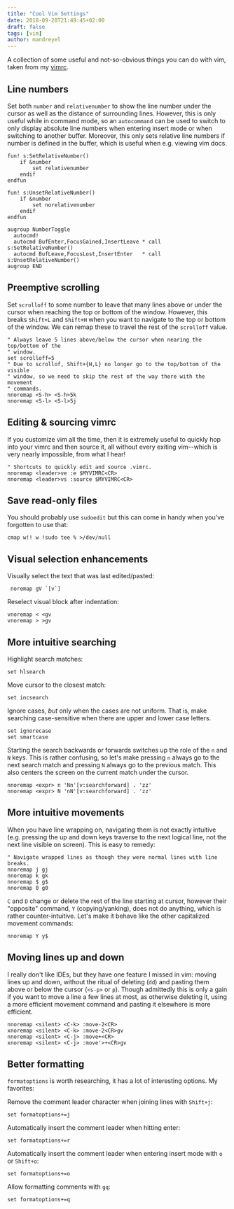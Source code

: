 ```yaml
---
title: "Cool Vim Settings"
date: 2018-09-20T21:49:45+02:00
draft: false
tags: [vim]
author: mandreyel
---
```


A collection of some useful and not-so-obvious things you can do with vim,
taken from my
[vimrc](https://github.com/mandreyel/dotfiles/blob/master/vim/.vimrc).

<!--more-->

## Line numbers

Set both `number` and `relativenumber` to show the line number under the cursor
as well as the distance of surrounding lines. However, this is only useful while
in command mode, so an `autocommand` can be used to switch to only display
absolute line numbers when entering insert mode or when switching to another
buffer. Moreover, this only sets relative line numbers if number is defined in
the buffer, which is useful when e.g. viewing vim docs.

```vim
fun! s:SetRelativeNumber()
    if &number
        set relativenumber
    endif
endfun

fun! s:UnsetRelativeNumber()
    if &number
        set norelativenumber
    endif
endfun

augroup NumberToggle
  autocmd!
  autocmd BufEnter,FocusGained,InsertLeave * call s:SetRelativeNumber()
  autocmd BufLeave,FocusLost,InsertEnter   * call s:UnsetRelativeNumber()
augroup END
```

## Preemptive scrolling

Set `scrolloff` to some number to leave that many lines above or under the
cursor when reaching the top or bottom of the window. However, this breaks
`Shift+L` and `Shift+H` when you want to navigate to the top or bottom of the
window. We can remap these to travel the rest of the `scrolloff` value.

```vim
" Always leave 5 lines above/below the cursor when nearing the top/bottom of the
" window.
set scrolloff=5
" Due to scrollof, Shift+{H,L} no longer go to the top/bottom of the visible
" window, so we need to skip the rest of the way there with the movement
" commands.
nnoremap <S-h> <S-h>5k
nnoremap <S-l> <S-l>5j
```

## Editing & sourcing vimrc

If you customize vim all the time, then it is extremely useful to quickly hop
into your vimrc and then source it, all without every exiting vim--which is
very nearly impossible, from what I hear!

```vim
" Shortcuts to quickly edit and source .vimrc.
nnoremap <leader>ve :e $MYVIMRC<CR>
nnoremap <leader>vs :source $MYVIMRC<CR>
```

## Save read-only files

You should probably use `sudoedit` but this can come in handy when you've
forgotten to use that:

```vim
cmap w!! w !sudo tee % >/dev/null
```

## Visual selection enhancements

Visually select the text that was last edited/pasted:
```vim
 noremap gV `[v`]
```

Reselect visual block after indentation:
```vim
vnoremap < <gv
vnoremap > >gv
```

## More intuitive searching

Highlight search matches:
```vim
set hlsearch
```

Move cursor to the closest match:
```vim
set incsearch
```

Ignore cases, *but* only when the cases are not uniform. That is, make searching
case-sensitive when there are upper and lower case letters.
```vim
set ignorecase
set smartcase
```

Starting the search backwards or forwards switches up the role of the `n` and
`N` keys. This is rather confusing, so let's make pressing `n` always go to the next
search match and pressing `N` always go to the previous match. This also centers
the screen on the current match under the cursor.
```vim
nnoremap <expr> n 'Nn'[v:searchforward] . 'zz'
nnoremap <expr> N 'nN'[v:searchforward] . 'zz'
```

## More intuitive movements

When you have line wrapping on, navigating them is not exactly intuitive
(e.g. pressing the up and down keys traverse to the next logical line, not the next
line visible on screen). This is easy to remedy:
```vim
" Navigate wrapped lines as though they were normal lines with line breaks.
nnoremap j gj
nnoremap k gk
nnoremap $ g$
nnoremap 0 g0
```

`C` and `D` change or delete the rest of the line starting at cursor, however
their "opposite" command, `Y` (copying/yanking), does not do anything, which is
rather counter-intuitive. Let's make it behave like the other capitalized
movement commands:
```vim
nnoremap Y y$
```

## Moving lines up and down

I really don't like IDEs, but they have one feature I missed in vim: moving
lines up and down, without the ritual of deleting (`dd`) and pasting them above
or below the cursor (`<s-p>` or `p`). Though admittedly this is only a gain if
you want to move a line a few lines at most, as otherwise deleting it, using a
more efficient movement command and pasting it elsewhere is more efficient.
```vim
nnoremap <silent> <C-k> :move-2<CR>
xnoremap <silent> <C-k> :move-2<CR>gv
nnoremap <silent> <C-j> :move+<CR>
xnoremap <silent> <C-j> :move'>+<CR>gv
```

## Better formatting

`formatoptions` is worth researching, it has a lot of interesting options. My
favorites:

Remove the comment leader character when joining lines with `Shift+j`:
```vim
set formatoptions+=j
```

Automatically insert the comment leader when hitting enter:
```vim
set formatoptions+=r
```

Automatically insert the comment leader when entering insert mode with `o` or
`Shift+o`:
```vim
set formatoptions+=o
```

Allow formatting comments with `gq`:
```vim
set formatoptions+=q
```
